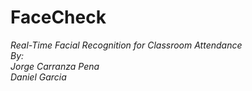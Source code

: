 
# FaceCheck
*Real-Time Facial Recognition for Classroom Attendance* <br>
*By: <br>
Jorge Carranza Pena<br>
Daniel Garcia<br>*

